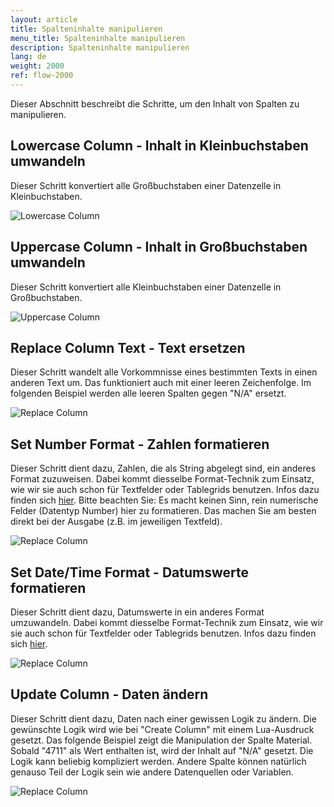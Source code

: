 ```yaml
---
layout: article
title: Spalteninhalte manipulieren
menu_title: Spalteninhalte manipulieren
description: Spalteninhalte manipulieren
lang: de
weight: 2000
ref: flow-2000
---
```

Dieser Abschnitt beschreibt die Schritte, um den Inhalt von Spalten zu manipulieren.

## Lowercase Column - Inhalt in Kleinbuchstaben umwandeln

Dieser Schritt konvertiert alle Großbuchstaben einer Datenzelle in Kleinbuchstaben.

![Lowercase Column](/assets/images/dataflows/dataflows-lowercase01.png)

## Uppercase Column - Inhalt in Großbuchstaben umwandeln

Dieser Schritt konvertiert alle Kleinbuchstaben einer Datenzelle in Großbuchstaben.

![Uppercase Column](/assets/images/dataflows/dataflows-uppercase01.png)

## Replace Column Text - Text ersetzen

Dieser Schritt wandelt alle Vorkommnisse eines bestimmten Texts in einen anderen Text um. Das funktioniert auch mit einer leeren Zeichenfolge. Im folgenden Beispiel werden alle leeren Spalten gegen "N/A" ersetzt.

![Replace Column](/assets/images/dataflows/dataflows-replace-text01.png)

## Set Number Format - Zahlen formatieren

Dieser Schritt dient dazu, Zahlen, die als String abgelegt sind, ein anderes Format zuzuweisen. Dabei kommt diesselbe Format-Technik zum Einsatz, wie wir sie auch schon für Textfelder oder Tablegrids benutzen. Infos dazu finden sich [hier](https://help.peakboard.com/misc/03-de-formatieren-von-Werten.html). Bitte beachten Sie: Es macht keinen Sinn, rein numerische Felder (Datentyp Number) hier zu formatieren. Das machen Sie am besten direkt bei der Ausgabe (z.B. im jeweiligen Textfeld).

![Replace Column](/assets/images/dataflows/dataflows-set-number-format01.png)

## Set Date/Time Format - Datumswerte formatieren

Dieser Schritt dient dazu, Datumswerte in ein anderes Format umzuwandeln. Dabei kommt diesselbe Format-Technik zum Einsatz, wie wir sie auch schon für Textfelder oder Tablegrids benutzen. Infos dazu finden sich [hier](https://help.peakboard.com/misc/03-de-formatieren-von-Werten.html). 

![Replace Column](/assets/images/dataflows/dataflows-set-date-format01.png)

## Update Column - Daten ändern

Dieser Schritt dient dazu, Daten nach einer gewissen Logik zu ändern. Die gewünschte Logik wird wie bei "Create Column" mit einem Lua-Ausdruck gesetzt. Das folgende Beispiel zeigt die Manipulation der Spalte Material. Sobald "4711" als Wert enthalten ist, wird der Inhalt auf "N/A" gesetzt. Die Logik kann beliebig kompliziert werden. Andere Spalte können natürlich genauso Teil der Logik sein wie andere Datenquellen oder Variablen. 

![Replace Column](/assets/images/dataflows/dataflows-update-column01.png)